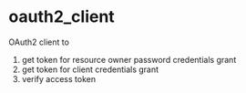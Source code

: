 # oauth2_client
OAuth2 client to
1. get token for resource owner password credentials grant
2. get token for client credentials grant
3. verify access token
